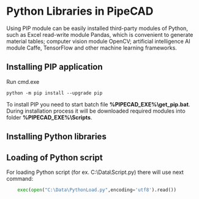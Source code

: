 # Python Libraries in PipeCAD
Using PIP module can be easily installed third-party modules of Python, such as Excel read-write module Pandas, which is convenient to generate material tables; computer vision module OpenCV; artificial intelligence AI module Caffe, TensorFlow and other machine learning frameworks.
## Installing PIP application
Run cmd.exe

```batch
python -m pip install --upgrade pip 
```


To install PIP you need to start batch  file **%PIPECAD_EXE%\get_pip.bat**. During installation process it will be downloaded required modules into folder **%PIPECAD_EXE%\Scripts**. 
## Installing Python libraries

## Loading of Python script
For loading Python script (for ex. C:\Data\Script.py) there will use next command:
```python
    exec(open("C:\Data\PythonLoad.py",encoding='utf8').read())
```
